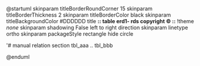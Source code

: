
@startuml
skinparam titleBorderRoundCorner 15
skinparam titleBorderThickness 2
skinparam titleBorderColor black
skinparam titleBackgroundColor #DDDDDD
title **:: table erd1- rds copyright © ::**
!theme _none_
skinparam shadowing False
left to right direction
skinparam linetype ortho
skinparam packageStyle rectangle
hide circle



'# manual relation section 
tbl_aaa .. tbl_bbb

@enduml